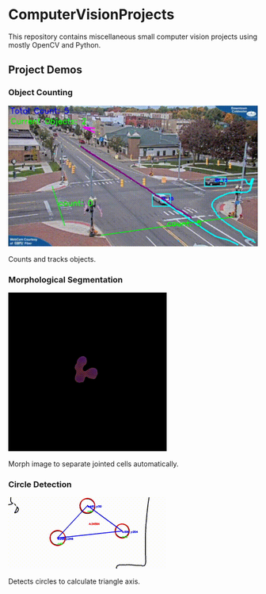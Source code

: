 # ComputerVisionProjects
This repository contains miscellaneous small computer vision projects using mostly OpenCV and Python.

## Project Demos

### Object Counting
![Object Counting](crossing_line/counting_objects_exemple.gif)

Counts and tracks objects.

### Morphological Segmentation
![Morphological](morphological_segmentation/cell_segmentation.gif)

Morph image to separate jointed cells automatically.

### Circle Detection
![Circle](circle_detection/circlesexemple.gif)

Detects circles to calculate triangle axis.

